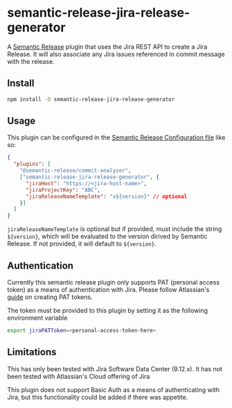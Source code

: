 # semantic-release-jira-release-generator

A [Semantic Release](https://github.com/semantic-release/semantic-release) plugin that uses the Jira REST API to create a Jira Release. It will also associate any Jira issues referenced in commit message with the release.

## Install

```bash
npm install -D semantic-release-jira-release-generator
```

## Usage

This plugin can be configured in the [Semantic Release Configuration file](https://github.com/semantic-release/semantic-release/blob/master/docs/usage/configuration.md#configuration) like so:

```json
{
  "plugins": [
    "@semantic-release/commit-analyzer",
    ["semantic-release-jira-release-generator", {
      "jiraHost": "https://<jira-host-name>",
      "jiraProjectKey": "ABC",
      "jiraReleaseNameTemplate": "v${version}" // optional
    }]
  ]
}
```
`jiraReleaseNameTemplate` is optional but if provided, must include the string `${version}`, which will be evaluated to the version dirived by Semantic Release. If not provided, it will default to `${version}`.

## Authentication

Currently this semantic release plugin only supports PAT (personal access token) as a means of authentication with Jira. Please follow Atlassian's [guide](https://confluence.atlassian.com/enterprise/using-personal-access-tokens-1026032365.html) on creating PAT tokens.

The token must be provided to this plugin by setting it as the following environment variable
```bash
export jiraPATToken=<personal-access-token-here>
```

## Limitations

This has only been tested with Jira Software Data Center (9.12.x). It has not been tested with Atlassian's Cloud offering of Jira

This plugin does not support Basic Auth as a means of authenticating with Jira, but this functionality could be added if there was appetite.

